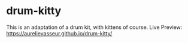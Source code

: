 # drum-kitty
This is an adaptation of a drum kit, with kittens of course.
Live Preview: https://aurelievasseur.github.io/drum-kitty/ 

